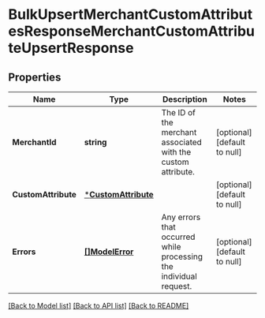 # BulkUpsertMerchantCustomAttributesResponseMerchantCustomAttributeUpsertResponse

## Properties
Name | Type | Description | Notes
------------ | ------------- | ------------- | -------------
**MerchantId** | **string** | The ID of the merchant associated with the custom attribute. | [optional] [default to null]
**CustomAttribute** | [***CustomAttribute**](CustomAttribute.md) |  | [optional] [default to null]
**Errors** | [**[]ModelError**](Error.md) | Any errors that occurred while processing the individual request. | [optional] [default to null]

[[Back to Model list]](../README.md#documentation-for-models) [[Back to API list]](../README.md#documentation-for-api-endpoints) [[Back to README]](../README.md)


